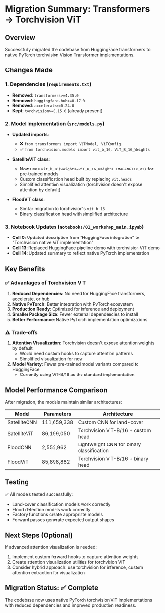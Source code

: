 # Migration Summary: Transformers → Torchvision ViT

## Overview
Successfully migrated the codebase from HuggingFace transformers to native PyTorch torchvision Vision Transformer implementations.

## Changes Made

### 1. Dependencies (`requirements.txt`)
- **Removed**: `transformers>=4.35.0`
- **Removed**: `huggingface-hub>=0.17.0`
- **Removed**: `accelerate>=0.24.0`
- **Kept**: `torchvision>=0.15.0` (already present)

### 2. Model Implementation (`src/models.py`)
- **Updated imports**: 
  - ❌ `from transformers import ViTModel, ViTConfig`
  - ✅ `from torchvision.models import vit_b_16, ViT_B_16_Weights`

- **SatelliteViT class**:
  - Now uses `vit_b_16(weights=ViT_B_16_Weights.IMAGENET1K_V1)` for pre-trained models
  - Custom classification head built by replacing `vit.heads`
  - Simplified attention visualization (torchvision doesn't expose attention by default)

- **FloodViT class**:
  - Similar migration to torchvision's `vit_b_16`
  - Binary classification head with simplified architecture

### 3. Notebook Updates (`notebooks/01_workshop_main.ipynb`)
- **Cell 0**: Updated description from "HuggingFace integration" to "Torchvision native ViT implementation"
- **Cell 13**: Replaced HuggingFace pipeline demo with torchvision ViT demo
- **Cell 14**: Updated summary to reflect native PyTorch implementation

## Key Benefits

### ✅ Advantages of Torchvision ViT
1. **Reduced Dependencies**: No need for HuggingFace transformers, accelerate, or hub
2. **Native PyTorch**: Better integration with PyTorch ecosystem
3. **Production Ready**: Optimized for inference and deployment
4. **Smaller Package Size**: Fewer external dependencies to install
5. **Better Performance**: Native PyTorch implementation optimizations

### ⚠️ Trade-offs
1. **Attention Visualization**: Torchvision doesn't expose attention weights by default
   - Would need custom hooks to capture attention patterns
   - Simplified visualization for now
2. **Model Variety**: Fewer pre-trained model variants compared to HuggingFace
   - Currently using ViT-B/16 as the standard implementation

## Model Performance Comparison
After migration, the models maintain similar architectures:

| Model | Parameters | Architecture |
|-------|------------|--------------|
| SatelliteCNN | 111,659,338 | Custom CNN for land-cover |
| SatelliteViT | 86,199,050 | Torchvision ViT-B/16 + custom head |
| FloodCNN | 2,552,962 | Lightweight CNN for binary classification |
| FloodViT | 85,898,882 | Torchvision ViT-B/16 + binary head |

## Testing
✅ All models tested successfully:
- Land-cover classification models work correctly
- Flood detection models work correctly
- Factory functions create appropriate models
- Forward passes generate expected output shapes

## Next Steps (Optional)
If advanced attention visualization is needed:
1. Implement custom forward hooks to capture attention weights
2. Create attention visualization utilities for torchvision ViT
3. Consider hybrid approach: use torchvision for inference, custom attention extraction for visualization

## Migration Status: ✅ Complete
The codebase now uses native PyTorch torchvision ViT implementations with reduced dependencies and improved production readiness. 